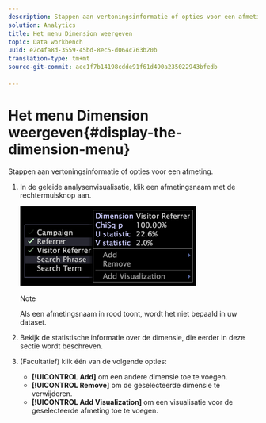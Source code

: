 ```yaml
---
description: Stappen aan vertoningsinformatie of opties voor een afmeting.
solution: Analytics
title: Het menu Dimension weergeven
topic: Data workbench
uuid: e2c4fa8d-3559-45bd-8ec5-d064c763b20b
translation-type: tm+mt
source-git-commit: aec1f7b14198cdde91f61d490a235022943bfedb

---
```



# Het menu Dimension weergeven{#display-the-dimension-menu}

Stappen aan vertoningsinformatie of opties voor een afmeting.

1. In de geleide analysenvisualisatie, klik een afmetingsnaam met de rechtermuisknop aan.

   ![Stapgegevens](assets/mnu_GuidedAnalysis.png)

   >[!NOTE]
   >
   >Als een afmetingsnaam in rood toont, wordt het niet bepaald in uw dataset.

1. Bekijk de statistische informatie over de dimensie, die eerder in deze sectie wordt beschreven.
1. (Facultatief) klik één van de volgende opties:

   * **[!UICONTROL Add]** om een andere dimensie toe te voegen.
   * **[!UICONTROL Remove]** om de geselecteerde dimensie te verwijderen.
   * **[!UICONTROL Add Visualization]** om een visualisatie voor de geselecteerde afmeting toe te voegen.

